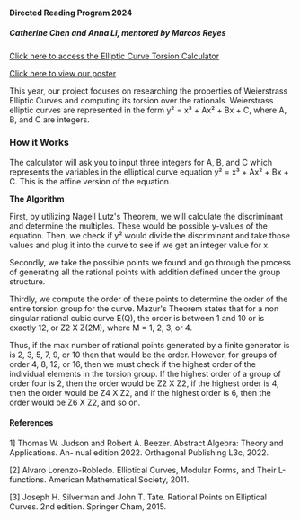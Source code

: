 #### Directed Reading Program 2024
##### Catherine Chen and Anna Li, mentored by Marcos Reyes

[Click here to access the Elliptic Curve Torsion Calculator](https://replit.com/@cchen935/Elliptical-Curve)

[Click here to view our poster](https://drive.google.com/file/d/1BfdPeb9WoSDqSpRHSIPg_gbK719fgxoM/view?usp=sharing)

This year, our project focuses on researching the properties of Weierstrass Elliptic Curves and computing its torsion over the rationals. Weierstrass elliptic curves are represented in the form y² = x³ + Ax² + Bx + C, where A, B, and C are integers.


### How it Works

The calculator will ask you to input three integers for A, B, and C which represents the variables in the elliptical curve equation y² = x³ + Ax² + Bx + C. This is the affine version of the equation. 

**The Algorithm**

First, by utilizing Nagell Lutz's Theorem, we will calculate the discriminant and determine the multiples. These would be possible y-values of the equation. Then, we check if y² would divide the discriminant and take those values and plug it into the curve to see if we get an integer value for x. 

Secondly, we take the possible points we found and go through the process of generating all the rational points with addition defined under the group structure. 

Thirdly, we compute the order of these points to determine the order of the entire torsion group for the curve. Mazur's Theorem states that for a non singular rational cubic curve E(Q), the order is between 1 and 10 or is exactly 12, or Z2 X Z(2M), where M = 1, 2, 3, or 4. 

Thus, if the max number of rational points generated by a finite generator is is 2, 3, 5, 7, 9, or 10 then that would be the order. However, for groups of order 4, 8, 12, or 16, then we must check if the highest order of the individual elements in the torsion group. If the highest order of a group of order four is 2, then the order would be Z2 X Z2, if the highest order is 4, then the order would be Z4 X Z2, and if the highest order is 6, then the order would be Z6 X Z2, and so on.


#### References
1] Thomas W. Judson and Robert A. Beezer. Abstract Algebra: Theory and Applications. An-
nual edition 2022. Orthagonal Publishing L3c, 2022.

[2] Alvaro Lorenzo-Robledo. Elliptical Curves, Modular Forms, and Their L-functions. American
Mathematical Society, 2011.

[3] Joseph H. Silverman and John T. Tate. Rational Points on Elliptical Curves. 2nd edition.
Springer Cham, 2015.




 

